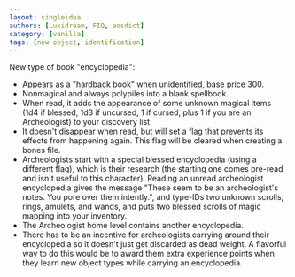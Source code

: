 ```yaml
---
layout: singleidea
authors: [Luxidream, FIQ, aosdict]
category: [vanilla]
tags: [new object, identification]
---
```

New type of book "encyclopedia":
* Appears as a "hardback book" when unidentified, base price 300.
* Nonmagical and always polypiles into a blank spellbook.
* When read, it adds the appearance of some unknown magical items (1d4 if blessed, 1d3 if uncursed, 1 if cursed, plus 1 if you are an Archeologist) to your discovery list.
* It doesn't disappear when read, but will set a flag that prevents its effects from happening again. This flag will be cleared when creating a bones file.
* Archeologists start with a special blessed encyclopedia (using a different flag), which is their research (the starting one comes pre-read and isn't useful to this character). Reading an unread archeologist encyclopedia gives the message "These seem to be an archeologist's notes. You pore over them intently.", and type-IDs two unknown scrolls, rings, amulets, and wands, and puts two blessed scrolls of magic mapping into your inventory.
* The Archeologist home level contains another encyclopedia.
* There has to be an incentive for archeologists carrying around their encyclopedia so it doesn't just get discarded as dead weight. A flavorful way to do this would be to award them extra experience points when they learn new object types while carrying an encyclopedia.
